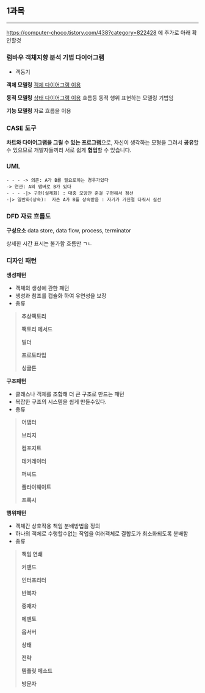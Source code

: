## 1과목

---

https://computer-choco.tistory.com/438?category=822428 에 추가로 아래 확인할것



### 럼바우 객체지향 분석 기법 다이어그램

+ 객동기

**객체 모델링** <u>객체 다이어그램 이용</u>

**동적 모델링** <u>상태 다이어그램 이용</u>  흐름등 동적 행위 표현하는 모델링 기법임

**기능 모델링** 자료 흐름을 이용



### CASE 도구

**차트와 다이어그램을 그릴 수 있는 프로그램**으로, 자신이 생각하는 모형을 그려서 **공유**할 수 있으므로 개발자들끼리 서로 쉽게 **협업**할 수 있습니다.



### UML

~~~
- - - -> 의존: A가 B를 필요로하는 경우가있다
-> 연관: A의 맴버로 B가 있다
- - - -|> 구현(실체화) : 대충 모양만 준걸 구현해서 점선
-|> 일반화(상속):  자손 A가 B를 상속받음 : 자기가 가진절 다줘서 실선
~~~





### DFD 자료 흐름도

**구성요소** data store, data flow, process, terminator 

상세한 시간 표시는 불가함 흐름만 ㄱㄴ





### 디자인 패턴

**생성패턴**

+ 객체의 생성에 관한 패턴
+ 생성과 참조를 캡슐화 하여 유연성을 보장
+ 종류

> **추상팩토리**
>
> **팩토리 메서드**
>
> **빌더**
>
> **프로토타입**
>
> **싱글톤**



**구조패턴**

+ 클래스나 객체를 조합해 더 큰 구조로 만드는 패턴
+ 복잡한 구조의 시스템을 쉽게 만들수있다.
+ 종류

> **어댑터**
>
> **브리지**
>
> **컴포지트**
>
> **데커레이터**
>
> **퍼씨드**
>
> **플라이웨이트**
>
> **프록시**



**행위패턴**

+ 객체간 상호작용 책임 분배방법을 정의
+ 하나의 객체로 수행할수없는 작업을 여러객체로 결합도가 최소화되도록 분배함
+ 종류

> **책임 연쇄**
>
> **커맨드**
>
> **인터프리터**
>
> **반복자**
>
> **중재자**
>
> **메멘토**
>
> **옵서버**
>
> **상태**
>
> **전략**
>
> **템플릿 메소드**
>
> **방문자**



